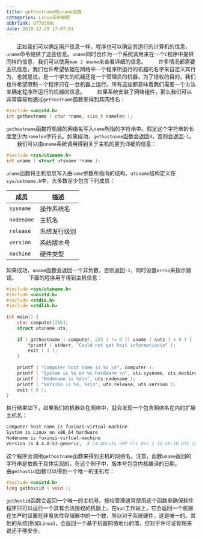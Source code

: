 ```yaml
---
title: gethostname和uname函数
categories: Linux系统编程
abbrlink: b77dd00c
date: 2018-12-29 17:07:01
---
```

&emsp;&emsp;正如我们可以确定用户信息一样，程序也可以确定其运行的计算机的信息，`uname`命令提供了这些信息。`uname`同时也作为一个系统调用来在一个`C`程序中提供同样的信息，我们可以使用`man 2 uname`来查看详细的信息。<!--more-->
&emsp;&emsp;许多情况都需要主机信息。我们也许希望依据在网络中一个程序所运行的机器的名字来自定义其行为，也就是说，是一个学生的机器还是一个管理员的机器。为了授权的目的，我们也许希望限制一个程序只在一台机器上运行。所有这些都意味着我们需要一个方法来确定程序所运行的机器的信息。
&emsp;&emsp;如果系统安装了网络组件，那么我们可以非常容易地通过`gethostname`函数来得到其网络名：

``` cpp
#include <unistd.h>
int gethostname ( char *name, size_t namelen );
```

`gethostname`函数将机器的网络名写入`name`所指的字符串中。假定这个字符串的长度至少为`namelen`字符长。如果成功，`gethostname`函数会返回`0`，否则会返回`-1`。
&emsp;&emsp;我们可以由`uname`系统调用得到关于主机的更为详细的信息：

``` cpp
#include <sys/utsname.h>
int uname ( struct utsname *name );
```

`uname`函数将主机信息写入由`name`参数所指向的结构。`utsname`结构定义在`sys/ustname.h`中，大多数至少包含下列成员：

成员       | 描述
-----------|-----
`sysname`  | 操作系统名
`nodename` | 主机名
`release`  | 系统发行级别
`version`  | 系统版本号
`machine`  | 硬件类型

如果成功，`uname`函数会返回一个非负数，否则返回`-1`，同时设置`errno`来指示错误。
&emsp;&emsp;下面的程序用于得到主机信息：

``` cpp
#include <sys/utsname.h>
#include <unistd.h>
#include <stdio.h>
#include <stdlib.h>
​
int main() {
    char computer[256];
    struct utsname uts;
​
    if ( gethostname ( computer, 255 ) != 0 || uname ( &uts ) < 0 ) {
        fprintf ( stderr, "Could not get host information\n" );
        exit ( 1 );
    }
​
    printf ( "Computer host name is %s \n", computer );
    printf ( "System is %s on %s hardware \n", uts.sysname, uts.machine );
    printf ( "Nodename is %s\n", uts.nodename );
    printf ( "Version is %s, %s\n", uts.release, uts.version );
    exit ( 0 );
}
```

执行结果如下，如果我们的机器处在网络中，就会发现一个包含网络名在内的扩展主机名：

``` bash
Computer host name is fuxinzi-virtual-machine
System is Linux on x86_64 hardware
Nodename is fuxinzi-virtual-machine
Version is 4.4.0-53-generic,  # 74-Ubuntu SMP Fri Dec 2 15:59:10 UTC 2016
```

这个程序会调用`gethostname`函数来得到主机的网络名。注意，函数`uname`返回的字符串是依赖于具体实现的，在这个例子中，版本号包含内核编译的日期。
&emsp;&emsp;由`gethostid`函数可以得到一个唯一的主机号：

``` c
#include <unistd.h>
long gethostid ( void );
```

`gethostid`函数会返回一个唯一的主机号。授权管理通常使用这个函数来确保软件程序只可以运行一个具有合法授权的机器上。在`Sun`工作站上，它会返回一个机器在生产时设置在非易失性存储器中的一个数，所以对于系统硬件，这是唯一的。其他的系统(例如`Linux`)，会返回一个基于机器网络地址的值，但对于许可证管理来说还不够安全。